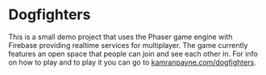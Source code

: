 # Dogfighters

This is a small demo project that uses the Phaser game engine with Firebase providing realtime services for multiplayer. The game currently features an open space that people can join and see each other in. For info on how to play and to play it you can go to [kamranpayne.com/dogfighters](http://kamranpayne.com/dogfighters).

